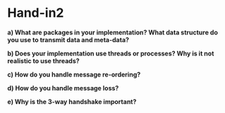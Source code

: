 # Hand-in2

**a) What are packages in your implementation? What data structure do you use to transmit data and meta-data?**



**b) Does your implementation use threads or processes? Why is it not realistic to use threads?**



**c) How do you handle message re-ordering?**



**d) How do you handle message loss?**



**e) Why is the 3-way handshake important?**
